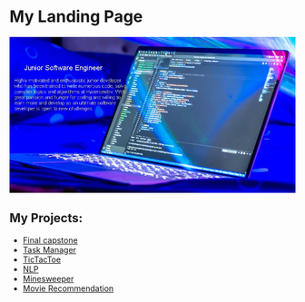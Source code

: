 # My Landing Page


  
<img alt="Background image" src="/image/bg_image.jpg">

## My Projects:
* [Final capstone](https://github.com/4rr0wh34d/final_capstone)
* [Task Manager](https://github.com/4rr0wh34d/Task_Manager)
* [TicTacToe](https://github.com/4rr0wh34d/TicTacToe_console)
* [NLP](https://github.com/4rr0wh34d/NLP)
* [Minesweeper](https://github.com/4rr0wh34d/minesweeper)
* [Movie Recommendation](https://github.com/4rr0wh34d/Movie_recommendation)
<!-- **4rr0wh34d/4rr0wh34d** is a ✨ _special_ ✨ repository because its `README.md` (this file) appears on your GitHub profile.

Here are some ideas to get you started:

▶️ 

- 🔭 I’m currently working on ...
- 🌱 I’m currently learning ...
- 👯 I’m looking to collaborate on ...
- 🤔 I’m looking for help with ...
- 💬 Ask me about ...
- 📫 How to reach me: ...
- 😄 Pronouns: ...
- ⚡ Fun fact: ...
-->
